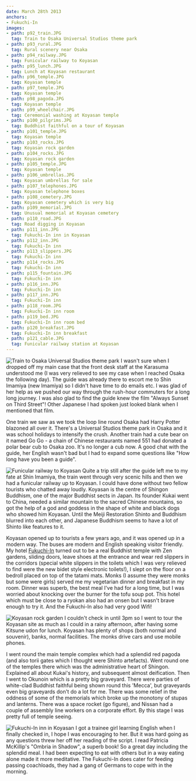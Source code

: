 ```yaml
---
date: March 28th 2013
anchors:
- Fukuchi-In
images:
- path: p92_train.JPG
  tag: Train to Osaka Universal Studios theme park
- path: p93_rural.JPG
  tag: Rural scenery near Osaka
- path: p94_railway.JPG
  tag: Funicular railway to Koyasan
- path: p95_lunch.JPG
  tag: Lunch at Koyasan restaurant
- path: p96_temple.JPG
  tag: Koyasan temple
- path: p97_temple.JPG
  tag: Koyasan temple
- path: p98_pagoda.JPG
  tag: Koyasan temple
- path: p99_wheelchair.JPG
  tag: Ceremonial washing at Koyasan temple
- path: p100_pilgrims.JPG
  tag: Buddhist faithful on a tour of Koyasan
- path: p101_temple.JPG
  tag: Koyasan temple
- path: p103_rocks.JPG
  tag: Koyasan rock garden
- path: p104_rocks.JPG
  tag: Koyasan rock garden
- path: p105_temple.JPG
  tag: Koyasan temple
- path: p106_umbrellas.JPG
  tag: Koyasan umbrellas for sale
- path: p107_telephones.JPG
  tag: Koyasan telephone boxes
- path: p108_cemetery.JPG
  tag: Koyasan cemetery which is very big
- path: p109_memorial.JPG
  tag: Unusual memorial at Koyasan cemetery
- path: p110_road.JPG
  tag: Road digging in Koyasan
- path: p111_inn.JPG
  tag: Fukuchi-In inn in Koyasan
- path: p112_inn.JPG
  tag: Fukuchi-In inn
- path: p113_slippers.JPG
  tag: Fukuchi-In inn
- path: p114_rocks.JPG
  tag: Fukuchi-In inn
- path: p115_fountain.JPG
  tag: Fukuchi-In inn
- path: p116_inn.JPG
  tag: Fukuchi-In inn
- path: p117_inn.JPG
  tag: Fukuchi-In inn
- path: p118_room.JPG
  tag: Fukuchi-In inn room
- path: p119_bed.JPG
  tag: Fukuchi-In inn room bed
- path: p120_breakfast.JPG
  tag: Fukuchi-In inn breakfast
- path: p121_cable.JPG
  tag: Funicular railway station at Koyasan
---
```

![Train to Osaka Universal Studios theme park](p92_train.JPG)
I wasn't sure when I dropped off my main case that the front desk
staff at the Karasuma understood me (I was very relieved to see my case
when I reached Osaka the following day).  The guide was already there
to escort me to Shin Imamiya (new Imamiya) so I didn't have time to
do emails etc.  I was glad of her help as we pushed our way through
the rush-hour commuters for a long long journey.  I was also glad
to find the guide knew the film "Always Sunset on Third Street"!
Other Japanese I had spoken just looked blank when I mentioned that
film.

One train we saw as we took the loop line round Osaka had Harry Potter
blazoned all over it.  There's a Universal Studios theme park in Osaka
and it was school holidays to intensify the crush.  Another train had
a cute bear on it named Go Go - a chain of Chinese restaurants named 551
had donated a polar bear cub to Osaka zoo.  It's no longer a cub now.
A good chat with the guide, her English wasn't bad but I had to expand
some questions like "How long have you been a guide".

![Funicular railway to Koyasan](p94_railway.JPG)
Quite a trip still after the guide left me to my fate at Shin Imamiya,
the train went through very scenic hills and then we had a funicular
railway up to Koyasan.  I could have done without two fellow tourists
who chatted away loudly.  Koyasan is the centre of Shingon Buddhism,
one of the major Buddhist sects in Japan.  Its founder Kukai went to China,
needed a similar mountain to the sacred Chinese mountains, so got
the help of a god and goddess in the shape of white and black dogs
who showed him Koyasan.  Until the Meiji Restoration Shinto and
Buddhism blurred into each other, and Japanese Buddhism seems to have
a lot of Shinto like features to it.

Koyasan opened up to tourists a few years ago, and it was opened up
in a modern way.  The buses are modern and English speaking visitor
friendly.  My hotel [Fukuchi-In](https://www.fukuchiin.com/) turned out to be a real Buddhist
temple with Zen gardens, sliding doors, leave shoes at the entrance
and wear red slippers in the corridors (special white slippers in
the toilets which I was very relieved to find were the new bidet style
electronic toilets!), I slept on the floor on a bedroll placed on
top of the tatami mats.  Monks (I assume they were monks but some
were girls) served me my vegetarian dinner and breakfast in my room.
Dinner was superb, the best meal I've had for a long time, but I was
worried about knocking over the burner for the tofu soup pot.
This hotel which must be close to a ryokan also had an onsen but I
wasn't brave enough to try it.  And the Fukuchi-In also had very
good Wifi!

![Koyasan rock garden](p103_rocks.JPG)
I couldn't check in until 3pm so I went to tour the Koyasan site
as much as I could in a rainy afternoon, after having some Kitsune
udon for lunch.  Koyasan has plenty of shops (both normal and
souvenir), banks, normal facilities.  The monks drive cars and
use mobile phones.

I went round the main temple
complex which had a splendid red pagoda (and also torii gates
which I thought were Shinto artefacts).  Went round one of the
temples there which was the administrative heart of Shingon.
Explained all about Kukai's history, and subsequent almost
deification.  Then I went to Okunoin which is a pretty big
graveyard.  There were parties of white-clad Buddhist faithful
being shown round this 'Mecca', but graveyards even big
graveyards don't do a lot for me.  There was some relief in the
oddness of some of the memorials which broke up the monotony of
stupas and lanterns.  There was a space rocket (go figure),
and Nissan had a couple of assembly line workers on a corporate
effort.  By this stage I was pretty full of temple seeing.

![Fukuchi-In inn in Koyasan](p111_inn.JPG)
I got a trainee girl learning English when I finally checked in,
I hope I was encouraging to her.  But it was hard going as any
questions threw her off her reading of the script.  I read
Patricia McKillip's "Ombria in Shadow", a superb book!  So a great
day including the splendid meal.  I had been expecting to eat
with others but in a way eating alone made it more meditative.
The Fukuchi-In does cater for feeding passing coachloads, they
had a gang of Germans to cope with in the morning.
